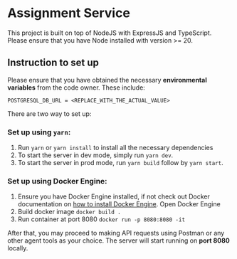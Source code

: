 # Assignment Service

This project is built on top of NodeJS with ExpressJS and TypeScript. Please ensure that you have Node installed with version >= 20.

## Instruction to set up

Please ensure that you have obtained the necessary **environmental variables** from the code owner. These include:

```
POSTGRESQL_DB_URL = <REPLACE_WITH_THE_ACTUAL_VALUE>
```

There are two way to set up:

### Set up using `yarn`:

1. Run `yarn` or `yarn install` to install all the necessary dependencies
2. To start the server in dev mode, simply run `yarn dev`.
3. To start the server in prod mode, run `yarn build` follow by `yarn start`.

### Set up using Docker Engine:

1. Ensure you have Docker Engine installed, if not check out Docker documentation on [how to install Docker Engine](https://docs.docker.com/engine/install/). Open Docker Engine
2. Build docker image `docker build .`
3. Run container at port 8080 `docker run -p 8080:8080 -it`

After that, you may proceed to making API requests using Postman or any other agent tools as your choice. The server will start running on **port 8080** locally.
